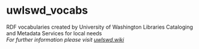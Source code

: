 # uwlswd_vocabs
RDF vocabularies created by University of Washington Libraries Cataloging and Metadata Services for local needs  
*For further information please visit [uwlswd.wiki](https://github.com/uwlib-cams/uwlswd/wiki)*
